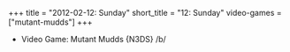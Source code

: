 +++
title = "2012-02-12: Sunday"
short_title = "12: Sunday"
video-games = ["mutant-mudds"]
+++


* Video Game: Mutant Mudds {N3DS} /b/